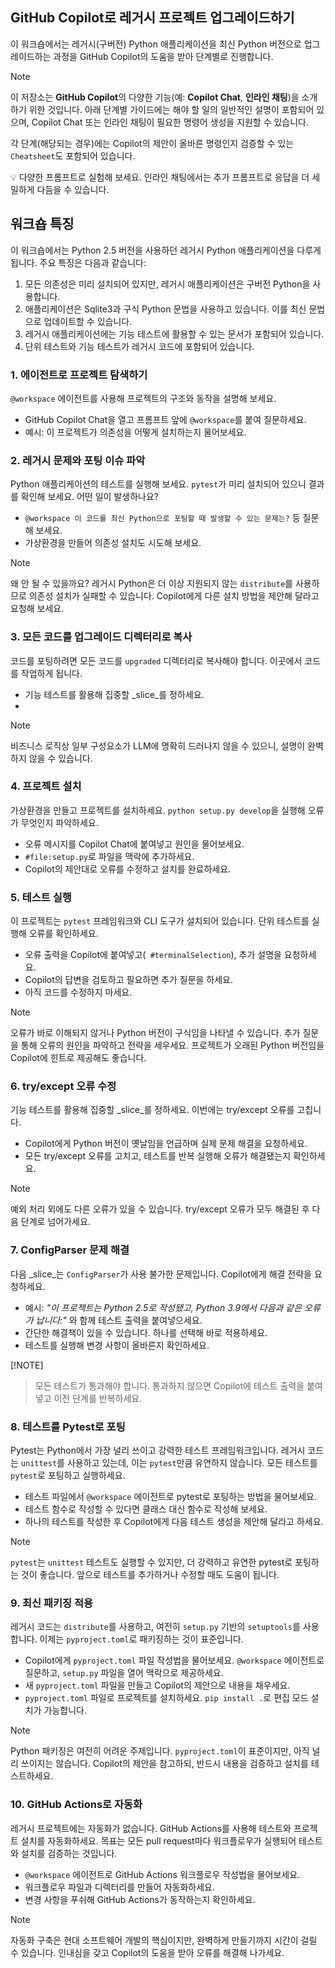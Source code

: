 ## GitHub Copilot로 레거시 프로젝트 업그레이드하기

이 워크숍에서는 레거시(구버전) Python 애플리케이션을 최신 Python 버전으로 업그레이드하는 과정을 GitHub Copilot의 도움을 받아 단계별로 진행합니다.

> [!NOTE]
> 이 저장소는 **GitHub Copilot**의 다양한 기능(예: **Copilot Chat**, **인라인 채팅**)을 소개하기 위한 것입니다. 아래 단계별 가이드에는 해야 할 일의 일반적인 설명이 포함되어 있으며, Copilot Chat 또는 인라인 채팅이 필요한 명령어 생성을 지원할 수 있습니다.
>
> 각 단계(해당되는 경우)에는 Copilot의 제안이 올바른 명령인지 검증할 수 있는 `Cheatsheet`도 포함되어 있습니다.
>
> 💡 다양한 프롬프트로 실험해 보세요. 인라인 채팅에서는 추가 프롬프트로 응답을 더 세밀하게 다듬을 수 있습니다.

## 워크숍 특징

이 워크숍에서는 Python 2.5 버전을 사용하던 레거시 Python 애플리케이션을 다루게 됩니다. 주요 특징은 다음과 같습니다:

1. 모든 의존성은 미리 설치되어 있지만, 레거시 애플리케이션은 구버전 Python을 사용합니다.
1. 애플리케이션은 Sqlite3과 구식 Python 문법을 사용하고 있습니다. 이를 최신 문법으로 업데이트할 수 있습니다.
1. 레거시 애플리케이션에는 기능 테스트에 활용할 수 있는 문서가 포함되어 있습니다.
1. 단위 테스트와 기능 테스트가 레거시 코드에 포함되어 있습니다.


### 1. 에이전트로 프로젝트 탐색하기

`@workspace` 에이전트를 사용해 프로젝트의 구조와 동작을 설명해 보세요.

- GitHub Copilot Chat을 열고 프롬프트 앞에 `@workspace`를 붙여 질문하세요.
- 예시: 이 프로젝트가 의존성을 어떻게 설치하는지 물어보세요.

### 2. 레거시 문제와 포팅 이슈 파악

Python 애플리케이션의 테스트를 실행해 보세요. `pytest`가 미리 설치되어 있으니 결과를 확인해 보세요. 어떤 일이 발생하나요?

- `@workspace 이 코드를 최신 Python으로 포팅할 때 발생할 수 있는 문제는?` 등 질문해 보세요.
- 가상환경을 만들어 의존성 설치도 시도해 보세요.

> [!NOTE]
> 왜 안 될 수 있을까요? 레거시 Python은 더 이상 지원되지 않는 `distribute`를 사용하므로 의존성 설치가 실패할 수 있습니다.
> Copilot에게 다른 설치 방법을 제안해 달라고 요청해 보세요.


### 3. 모든 코드를 업그레이드 디렉터리로 복사

코드를 포팅하려면 모든 코드를 `upgraded` 디렉터리로 복사해야 합니다. 이곳에서 코드를 작업하게 됩니다.

- 기능 테스트를 활용해 집중할 _slice_를 정하세요.
- 
> [!NOTE]
> 비즈니스 로직상 일부 구성요소가 LLM에 명확히 드러나지 않을 수 있으니, 설명이 완벽하지 않을 수 있습니다.


### 4. 프로젝트 설치

가상환경을 만들고 프로젝트를 설치하세요. `python setup.py develop`을 실행해 오류가 무엇인지 파악하세요.

- 오류 메시지를 Copilot Chat에 붙여넣고 원인을 물어보세요.
- `#file:setup.py`로 파일을 맥락에 추가하세요.
- Copilot의 제안대로 오류를 수정하고 설치를 완료하세요.


### 5. 테스트 실행

이 프로젝트는 `pytest` 프레임워크와 CLI 도구가 설치되어 있습니다. 단위 테스트를 실행해 오류를 확인하세요.

- 오류 출력을 Copilot에 붙여넣고(` #terminalSelection`), 추가 설명을 요청하세요.
- Copilot의 답변을 검토하고 필요하면 추가 질문을 하세요.
- 아직 코드를 수정하지 마세요.

> [!NOTE]
> 오류가 바로 이해되지 않거나 Python 버전이 구식임을 나타낼 수 있습니다. 추가 질문을 통해 오류의 원인을 파악하고 전략을 세우세요. 프로젝트가 오래된 Python 버전임을 Copilot에 힌트로 제공해도 좋습니다.

### 6. try/except 오류 수정

기능 테스트를 활용해 집중할 _slice_를 정하세요. 이번에는 try/except 오류를 고칩니다.

- Copilot에게 Python 버전이 옛날임을 언급하며 실제 문제 해결을 요청하세요.
- 모든 try/except 오류를 고치고, 테스트를 반복 실행해 오류가 해결됐는지 확인하세요.

> [!NOTE]
> 예외 처리 외에도 다른 오류가 있을 수 있습니다. try/except 오류가 모두 해결된 후 다음 단계로 넘어가세요.


### 7. ConfigParser 문제 해결

다음 _slice_는 `ConfigParser`가 사용 불가한 문제입니다. Copilot에게 해결 전략을 요청하세요.

- 예시: _"이 프로젝트는 Python 2.5로 작성됐고, Python 3.9에서 다음과 같은 오류가 납니다:"_ 와 함께 테스트 출력을 붙여넣으세요.
- 간단한 해결책이 있을 수 있습니다. 하나를 선택해 바로 적용하세요.
- 테스트를 실행해 변경 사항이 올바른지 확인하세요.

[!NOTE]
> 모든 테스트가 통과해야 합니다. 통과하지 않으면 Copilot에 테스트 출력을 붙여넣고 이전 단계를 반복하세요.


### 8. 테스트를 Pytest로 포팅

Pytest는 Python에서 가장 널리 쓰이고 강력한 테스트 프레임워크입니다. 레거시 코드는 `unittest`를 사용하고 있는데, 이는 `pytest`만큼 유연하지 않습니다. 모든 테스트를 `pytest`로 포팅하고 실행하세요.

- 테스트 파일에서 `@workspace` 에이전트로 pytest로 포팅하는 방법을 물어보세요.
- 테스트 함수로 작성할 수 있다면 클래스 대신 함수로 작성해 보세요.
- 하나의 테스트를 작성한 후 Copilot에게 다음 테스트 생성을 제안해 달라고 하세요.

> [!NOTE]
> `pytest`는 `unittest` 테스트도 실행할 수 있지만, 더 강력하고 유연한 pytest로 포팅하는 것이 좋습니다. 앞으로 테스트를 추가하거나 수정할 때도 도움이 됩니다.

### 9. 최신 패키징 적용

레거시 코드는 `distribute`를 사용하고, 여전히 `setup.py` 기반의 `setuptools`를 사용합니다. 이제는 `pyproject.toml`로 패키징하는 것이 표준입니다.

- Copilot에게 `pyproject.toml` 파일 작성법을 물어보세요. `@workspace` 에이전트로 질문하고, `setup.py` 파일을 열어 맥락으로 제공하세요.
- 새 `pyproject.toml` 파일을 만들고 Copilot의 제안으로 내용을 채우세요.
- `pyproject.toml` 파일로 프로젝트를 설치하세요. `pip install .`로 편집 모드 설치가 가능합니다.

> [!NOTE]
> Python 패키징은 여전히 어려운 주제입니다. `pyproject.toml`이 표준이지만, 아직 널리 쓰이지는 않습니다. Copilot의 제안을 참고하되, 반드시 내용을 검증하고 설치를 테스트하세요.

### 10. GitHub Actions로 자동화

레거시 프로젝트에는 자동화가 없습니다. GitHub Actions를 사용해 테스트와 프로젝트 설치를 자동화하세요. 목표는 모든 pull request마다 워크플로우가 실행되어 테스트와 설치를 검증하는 것입니다.

- `@workspace` 에이전트로 GitHub Actions 워크플로우 작성법을 물어보세요.
- 워크플로우 파일과 디렉터리를 만들어 자동화하세요.
- 변경 사항을 푸쉬해 GitHub Actions가 동작하는지 확인하세요.

> [!NOTE]
> 자동화 구축은 현대 소프트웨어 개발의 핵심이지만, 완벽하게 만들기까지 시간이 걸릴 수 있습니다. 인내심을 갖고 Copilot의 도움을 받아 오류를 해결해 나가세요.
